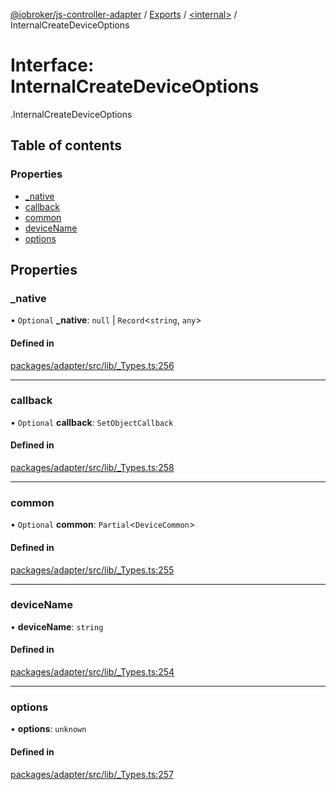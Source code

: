 [@iobroker/js-controller-adapter](../README.md) / [Exports](../modules.md) / [<internal\>](../modules/internal_.md) / InternalCreateDeviceOptions

# Interface: InternalCreateDeviceOptions

[<internal>](../modules/internal_.md).InternalCreateDeviceOptions

## Table of contents

### Properties

- [\_native](internal_.InternalCreateDeviceOptions.md#_native)
- [callback](internal_.InternalCreateDeviceOptions.md#callback)
- [common](internal_.InternalCreateDeviceOptions.md#common)
- [deviceName](internal_.InternalCreateDeviceOptions.md#devicename)
- [options](internal_.InternalCreateDeviceOptions.md#options)

## Properties

### \_native

• `Optional` **\_native**: ``null`` \| `Record`<`string`, `any`\>

#### Defined in

[packages/adapter/src/lib/_Types.ts:256](https://github.com/ioBroker/ioBroker.js-controller/blob/20e3f437/packages/adapter/src/lib/_Types.ts#L256)

___

### callback

• `Optional` **callback**: `SetObjectCallback`

#### Defined in

[packages/adapter/src/lib/_Types.ts:258](https://github.com/ioBroker/ioBroker.js-controller/blob/20e3f437/packages/adapter/src/lib/_Types.ts#L258)

___

### common

• `Optional` **common**: `Partial`<`DeviceCommon`\>

#### Defined in

[packages/adapter/src/lib/_Types.ts:255](https://github.com/ioBroker/ioBroker.js-controller/blob/20e3f437/packages/adapter/src/lib/_Types.ts#L255)

___

### deviceName

• **deviceName**: `string`

#### Defined in

[packages/adapter/src/lib/_Types.ts:254](https://github.com/ioBroker/ioBroker.js-controller/blob/20e3f437/packages/adapter/src/lib/_Types.ts#L254)

___

### options

• **options**: `unknown`

#### Defined in

[packages/adapter/src/lib/_Types.ts:257](https://github.com/ioBroker/ioBroker.js-controller/blob/20e3f437/packages/adapter/src/lib/_Types.ts#L257)
